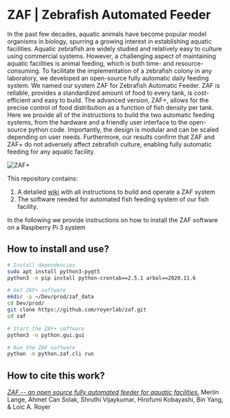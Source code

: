 # ZAF | Zebrafish Automated Feeder

In the past few decades, aquatic animals have become popular model organisms in biology, spurring a growing interest in establishing aquatic facilities. Aquatic zebrafish are widely studied and relatively easy to culture using commercial systems. However, a challenging aspect of maintaining aquatic facilities is animal feeding, which is both time- and resource-consuming. To facilitate the implementation of a zebrafish colony in any laboratory, we developed an open-source fully automatic daily feeding system. We named our system ZAF for Zebrafish Automatic Feeder. ZAF is reliable, provides a standardized amount of food to every tank, is cost-efficient and easy to build. The advanced version, ZAF+, allows for the precise control of food distribution as a function of fish density per tank. Here we provide all of the instructions to build the two automatic feeding systems, from the hardware and a friendly user interface to the open-source python code. Importantly, the design is modular and can be scaled depending on user needs. Furthermore, our results confirm that ZAF and ZAF+ do not adversely affect zebrafish culture, enabling fully automatic feeding for any aquatic facility.

![ZAF+](https://user-images.githubusercontent.com/1870994/115090362-857b5680-9ec9-11eb-9445-9378e0e6fe54.png)



This repository contains:

1. A detailed [wiki](https://github.com/royerlab/ZAF/wiki) with all instructions to build and operate a ZAF system
2. The software needed for automated fish feeding system of our fish facility.

In the following we provide instructions on how to install the ZAF software on a Raspberry Pi 3 system

## How to install and use?

```bash
# Install dependencies
sudo apt install python3-pyqt5
python3 -m pip install python-crontab==2.5.1 arbol==2020.11.6

# Get ZAF+ software
mkdir -p ~/Dev/prod/zaf_data
cd Dev/prod/
git clone https://github.com/royerlab/zaf.git
cd zaf

# Start the ZAF+ software
python3 -m python.gui.gui

# Run the ZAF software
python -m python.zaf.cli run
```

## How to cite this work?

[*ZAF -- an open source fully automated feeder for aquatic facilities.*](https://doi.org/10.1101/2021.04.28.441879)
Merlin Lange, Ahmet Can Solak, Shruthi Vijaykumar, Hirofumi Kobayashi,  Bin Yang, & Loic A. Royer

